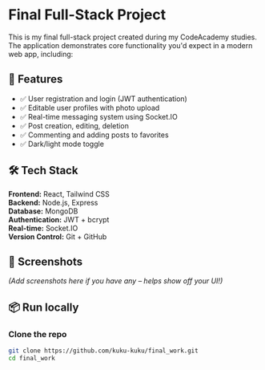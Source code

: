 # Final Full-Stack Project

This is my final full-stack project created during my CodeAcademy studies. The application demonstrates core functionality you'd expect in a modern web app, including:

## 🚀 Features
- ✅ User registration and login (JWT authentication)
- ✅ Editable user profiles with photo upload
- ✅ Real-time messaging system using Socket.IO
- ✅ Post creation, editing, deletion
- ✅ Commenting and adding posts to favorites
- ✅ Dark/light mode toggle

## 🛠 Tech Stack
**Frontend:** React, Tailwind CSS  
**Backend:** Node.js, Express  
**Database:** MongoDB  
**Authentication:** JWT + bcrypt  
**Real-time:** Socket.IO  
**Version Control:** Git + GitHub

## 📸 Screenshots
_(Add screenshots here if you have any – helps show off your UI!)_

## 📦 Run locally

### Clone the repo
```bash
git clone https://github.com/kuku-kuku/final_work.git
cd final_work
